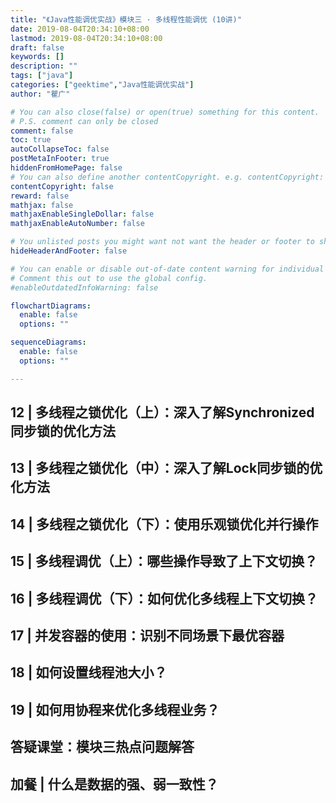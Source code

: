 ```yaml
---
title: "《Java性能调优实战》模块三 · 多线程性能调优 (10讲)"
date: 2019-08-04T20:34:10+08:00
lastmod: 2019-08-04T20:34:10+08:00
draft: false
keywords: []
description: ""
tags: ["java"]
categories: ["geektime","Java性能调优实战"]
author: "瞿广"

# You can also close(false) or open(true) something for this content.
# P.S. comment can only be closed
comment: false
toc: true
autoCollapseToc: false
postMetaInFooter: true
hiddenFromHomePage: false
# You can also define another contentCopyright. e.g. contentCopyright: "This is another copyright."
contentCopyright: false
reward: false
mathjax: false
mathjaxEnableSingleDollar: false
mathjaxEnableAutoNumber: false

# You unlisted posts you might want not want the header or footer to show
hideHeaderAndFooter: false

# You can enable or disable out-of-date content warning for individual post.
# Comment this out to use the global config.
#enableOutdatedInfoWarning: false

flowchartDiagrams:
  enable: false
  options: ""

sequenceDiagrams: 
  enable: false
  options: ""

---
```








<!--more-->



## 12 | 多线程之锁优化（上）：深入了解Synchronized同步锁的优化方法
## 13 | 多线程之锁优化（中）：深入了解Lock同步锁的优化方法
## 14 | 多线程之锁优化（下）：使用乐观锁优化并行操作
## 15 | 多线程调优（上）：哪些操作导致了上下文切换？
## 16 | 多线程调优（下）：如何优化多线程上下文切换？
## 17 | 并发容器的使用：识别不同场景下最优容器
## 18 | 如何设置线程池大小？
## 19 | 如何用协程来优化多线程业务？

## 答疑课堂：模块三热点问题解答
## 加餐 | 什么是数据的强、弱一致性？